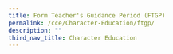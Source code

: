```yaml
---
title: Form Teacher's Guidance Period (FTGP)
permalink: /cce/Character-Education/ftgp/
description: ""
third_nav_title: Character Education
---
```

